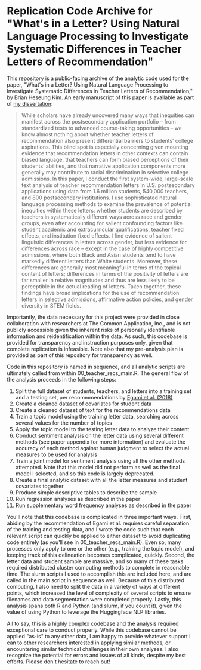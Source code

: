# Replication Code Archive for "What's in a Letter? Using Natural Language Processing to Investigate Systematic Differences in Teacher Letters of Recommendation"

This repository is a public-facing archive of the analytic code used for the paper, "What's in a Letter? Using Natural Language Processing to Investigate Systematic Differences in Teacher Letters of Recommendation," by Brian Heseung Kim. An early manuscript of this paper is available as part of [my dissertation](https://libraetd.lib.virginia.edu/public_view/nz806060w):

>While scholars have already uncovered many ways that inequities can manifest across the postsecondary application portfolio – from standardized tests to advanced course-taking opportunities – we know almost nothing about whether teacher letters of recommendation also present differential barriers to students’ college aspirations. This blind spot is especially concerning given mounting evidence that recommendation letters in other contexts can contain biased language, that teachers can form biased perceptions of their students’ abilities, and that narrative application components more generally may contribute to racial discrimination in selective college admissions. In this paper, I conduct the first system-wide, large-scale text analysis of teacher recommendation letters in U.S. postsecondary applications using data from 1.6 million students, 540,000 teachers, and 800 postsecondary institutions. I use sophisticated natural language processing methods to examine the prevalence of potential inequities within these letters: whether students are described by teachers in systematically different ways across race and gender groups, even after accounting for salient confounding factors like student academic and extracurricular qualifications, teacher fixed effects, and institution fixed effects. I find evidence of salient linguistic differences in letters across gender, but less evidence for differences across race – except in the case of highly competitive admissions, where both Black and Asian students tend to have markedly different letters than White students. Moreover, these differences are generally most meaningful in terms of the topical content of letters; differences in terms of the positivity of letters are far smaller in relative magnitudes and thus are less likely to be perceptible in the actual reading of letters. Taken together, these findings have broad implications for the use of recommendation letters in selective admissions, affirmative action policies, and gender diversity in STEM fields.

Importantly, the data necessary for this project were provided in close collaboration with researchers at The Common Application, Inc., and is not publicly accessible given the inherent risks of personally identifiable information and reidentification within the data. As such, this codebase is provided for transparency and instruction purposes only, given that complete replication is infeasible. Note also that my pre-analysis plan is provided as part of this repository for transparency as well.

Code in this repository is named in sequence, and all analytic scripts are ultimately called from within 00_teacher_recs_main.R. The general flow of the analysis proceeds in the following steps:
1. Split the full dataset of students, teachers, and letters into a training set and a testing set, per recommmendations by [Egami et al. (2018)](https://arxiv.org/abs/1802.02163)
2. Create a cleaned dataset of covariates for student data
3. Create a cleaned dataset of text for the recommendations data
4. Train a topic model using the training letter data, searching across several values for the number of topics
5. Apply the topic model to the testing letter data to analyze their content
6. Conduct sentiment analysis on the letter data using several different methods (see paper appendix for more information) and evaluate the accuracy of each method against human judgment to select the actual measures to be used for analysis
7. Train a joint model for sentiment analysis using all the other methods attempted. Note that this model did not perform as well as the final model I selected, and so this code is largely deprecated.
8. Create a final analytic dataset with all the letter measures and student covariates together
9. Produce simple descriptive tables to describe the sample
10. Run regression analyses as described in the paper
11. Run supplementary word frequency analyses as described in the paper

You'll note that this codebase is complicated in three important ways. First, abiding by the recommendation of Egami et al. requires careful separation of the training and testing data, and I wrote the code such that each relevant script can quickly be applied to either dataset to avoid duplicating code entirely (as you'll see in 00_teacher_recs_main.R). Even so, many processes only apply to one or the other (e.g., training the topic model), and keeping track of this delineation becomes complicated, quickly. Second, the letter data and student sample are massive, and so many of these tasks required distributed cluster computing methods to complete in reasonable time. The slurm scripts I used to accomplish this are included here, and are called in the main script in sequence as well. Because of this distributed computing, I also need to split the data in a variety of ways at different points, which increased the level of complexity of several scripts to ensure filenames and data segmentation were completed properly. Lastly, this analysis spans both R and Python (and slurm, if you count it), given the value of using Python to leverage the Huggingface NLP libraries.

All to say, this is a highly complex codebase and the analysis required exceptional care to conduct properly. While this codebase cannot be applied "as-is" to any other data, I am happy to provide whatever support I can to other researchers interested in applying similar methods, or encountering similar technical challenges in their own analyses. I also recognize the potential for errors and issues of all kinds, despite my best efforts. Please don't hesitate to reach out!
